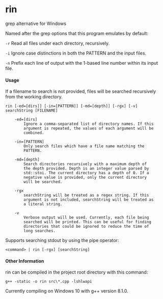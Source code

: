 # rin

grep alternative for Windows

Named after the grep options that this program emulates by default:

`-r` Read all files under each directory, recursively.

`-i` Ignore case distinctions in both the PATTERN and the input files.

`-n` Prefix each line of output with the 1-based line number within its input file.

#### Usage

If a filename to search is not provided, files will be searched recursively from the working directory.

    rin [-ed=[dirs]] [-in=[PATTERN]] [-md=[depth]] [-rgx] [-v] searchString [FILENAME]

        -ed=[dirs]
            Ignore a comma-separated list of directory names. If this
            argument is repeated, the values of each argument will be
            combined.

        -in=[PATTERN]
            Only search files which have a file name matching the
            PATTERN.

        -md=[depth]
            Search directories recursively with a maximum depth of
            the depth provided. Depth is an integer value parsed by
            std::stoi. The current directory has a depth of 0. If a
            negative value is provided, only the current directory
            will be searched.

        -rgx
            searchString will be treated as a regex string. If this
            argument is not included, searchString will be treated as
            a literal string.

        -v
            Verbose output will be used. Currently, each file being
            searched will be printed. This can be useful for finding
            directories that could be ignored to reduce the time of
            long searches.

Supports searching stdout by using the pipe operator:

    <command> | rin [-rgx] [searchString]

#### Other Information

rin can be compiled in the project root directory with this command:

    g++ -static -o rin src\*.cpp -lshlwapi

Currently compiling on Windows 10 with g++ version 8.1.0.
